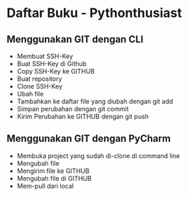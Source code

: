 # Daftar Buku - Pythonthusiast

## Menggunakan GIT dengan CLI
- Membuat SSH-Key
- Buat SSH-Key di Github
- Copy SSH-Key ke GITHUB
- Buat repository
- Clone SSH-Key
- Ubah file
- Tambahkan ke daftar file yang diubah dengan git add
- Simpan perubahan dengan git commit
- Kirim Perubahan ke GITHUB dengan git push

## Menggunakan GIT dengan PyCharm
- Membuka project yang sudah di-clone di command line
- Mengubah file
- Mengirim file ke GITHUB
- Mengubah file di GITHUB
- Mem-pull dari local